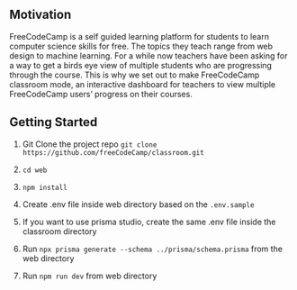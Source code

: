
## Motivation

FreeCodeCamp is a self guided learning platform for students to learn computer science skills for free. The topics they teach range from web design to machine learning. For a while now teachers have been asking for a way to get a birds eye view of multiple students who are progressing through the course. This is why we set out to make FreeCodeCamp classroom mode, an interactive dashboard for teachers to view multiple FreeCodeCamp users’ progress on their courses.

  
  
  

## Getting Started

  

1. Git Clone the project repo `git clone https://github.com/freeCodeCamp/classroom.git`

2.  `cd web`

3.  `npm install`

4. Create .env file inside web directory based on the `.env.sample`

5. If you want to use prisma studio, create the same .env file inside the classroom directory

6. Run `npx prisma generate --schema ../prisma/schema.prisma` from the web directory

7. Run `npm run dev` from web directory
